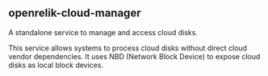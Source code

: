 ## openrelik-cloud-manager

A standalone service to manage and access cloud disks.

This service allows systems to process cloud disks without direct cloud vendor dependencies. It uses NBD (Network Block Device) to expose cloud disks as local block devices.

